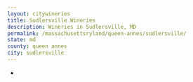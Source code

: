 ```yaml
---
layout: citywineries
title: Sudlersville Wineries
description: Wineries in Sudlersville, MD
permalink: /massachusettsryland/queen-annes/sudlersville/
state: md
county: queen annes
city: sudlersville
---
```

-
